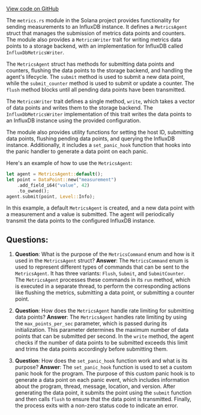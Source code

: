 [View code on GitHub](https://github.com/solana-labs/solana/blob/master/metrics/src/metrics.rs)

The `metrics.rs` module in the Solana project provides functionality for sending measurements to an InfluxDB instance. It defines a `MetricsAgent` struct that manages the submission of metrics data points and counters. The module also provides a `MetricsWriter` trait for writing metrics data points to a storage backend, with an implementation for InfluxDB called `InfluxDbMetricsWriter`.

The `MetricsAgent` struct has methods for submitting data points and counters, flushing the data points to the storage backend, and handling the agent's lifecycle. The `submit` method is used to submit a new data point, while the `submit_counter` method is used to submit or update a counter. The `flush` method blocks until all pending data points have been transmitted.

The `MetricsWriter` trait defines a single method, `write`, which takes a vector of data points and writes them to the storage backend. The `InfluxDbMetricsWriter` implementation of this trait writes the data points to an InfluxDB instance using the provided configuration.

The module also provides utility functions for setting the host ID, submitting data points, flushing pending data points, and querying the InfluxDB instance. Additionally, it includes a `set_panic_hook` function that hooks into the panic handler to generate a data point on each panic.

Here's an example of how to use the `MetricsAgent`:

```rust
let agent = MetricsAgent::default();
let point = DataPoint::new("measurement")
    .add_field_i64("value", 42)
    .to_owned();
agent.submit(point, Level::Info);
```

In this example, a default `MetricsAgent` is created, and a new data point with a measurement and a value is submitted. The agent will periodically transmit the data points to the configured InfluxDB instance.
## Questions: 
 1. **Question**: What is the purpose of the `MetricsCommand` enum and how is it used in the `MetricsAgent` struct?
   **Answer**: The `MetricsCommand` enum is used to represent different types of commands that can be sent to the `MetricsAgent`. It has three variants: `Flush`, `Submit`, and `SubmitCounter`. The `MetricsAgent` processes these commands in its `run` method, which is executed in a separate thread, to perform the corresponding actions like flushing the metrics, submitting a data point, or submitting a counter point.

2. **Question**: How does the `MetricsAgent` handle rate limiting for submitting data points?
   **Answer**: The `MetricsAgent` handles rate limiting by using the `max_points_per_sec` parameter, which is passed during its initialization. This parameter determines the maximum number of data points that can be submitted per second. In the `write` method, the agent checks if the number of data points to be submitted exceeds this limit and trims the data points accordingly before submitting them.

3. **Question**: How does the `set_panic_hook` function work and what is its purpose?
   **Answer**: The `set_panic_hook` function is used to set a custom panic hook for the program. The purpose of this custom panic hook is to generate a data point on each panic event, which includes information about the program, thread, message, location, and version. After generating the data point, it submits the point using the `submit` function and then calls `flush` to ensure that the data point is transmitted. Finally, the process exits with a non-zero status code to indicate an error.